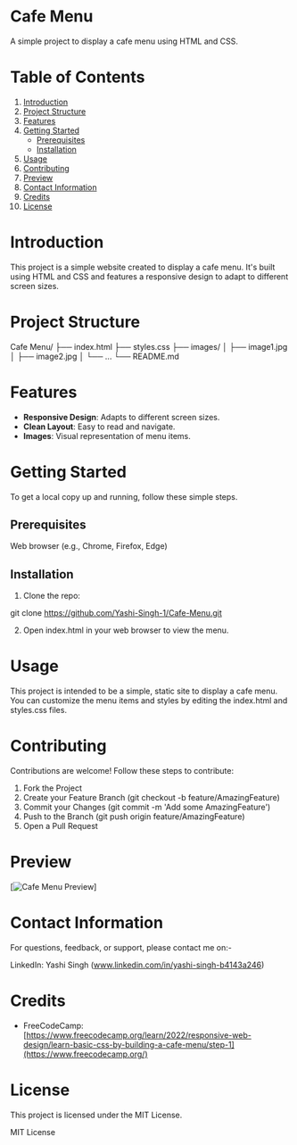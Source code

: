 <h1> Cafe Menu </h1>

A simple project to display a cafe menu using HTML and CSS.

<h1> Table of Contents </h1>

1. [Introduction](#introduction)
2. [Project Structure](#project-structure)
3. [Features](#features)
4. [Getting Started](#getting-started)
    - [Prerequisites](#prerequisites)
    - [Installation](#installation)
5. [Usage](#usage)
6. [Contributing](#contributing)
7. [Preview](#preview)
8. [Contact Information](#contact-information)
9. [Credits](#credits)
10. [License](#license)

<h1> Introduction </h1>

This project is a simple website created to display a cafe menu. It's built using HTML and CSS and features a responsive design to adapt to different screen sizes.

<h1> Project Structure </h1>

Cafe Menu/
├── index.html
├── styles.css
├── images/
│   ├── image1.jpg
│   ├── image2.jpg
│   └── ...
└── README.md

<h1> Features </h1>

- **Responsive Design**: Adapts to different screen sizes.
- **Clean Layout**: Easy to read and navigate.
- **Images**: Visual representation of menu items.

<h1> Getting Started </h1>

To get a local copy up and running, follow these simple steps.

<h2> Prerequisites </h2>

Web browser (e.g., Chrome, Firefox, Edge)

<h2> Installation </h2>

1. Clone the repo:

git clone https://github.com/Yashi-Singh-1/Cafe-Menu.git


2. Open index.html in your web browser to view the menu.

<h1> Usage </h1>

This project is intended to be a simple, static site to display a cafe menu. You can customize the menu items and styles by editing the index.html and styles.css files.

<h1> Contributing </h1>

Contributions are welcome! Follow these steps to contribute:

1. Fork the Project
2. Create your Feature Branch (git checkout -b feature/AmazingFeature)
3. Commit your Changes (git commit -m 'Add some AmazingFeature')
4. Push to the Branch (git push origin feature/AmazingFeature)
5. Open a Pull Request

<h1> Preview </h1>

[![Cafe Menu Preview](Cafe-Menu-Preview.png)]

<h1> Contact Information </h1>

For questions, feedback, or support, please contact me on:-

LinkedIn: Yashi Singh (www.linkedin.com/in/yashi-singh-b4143a246)

<h1> Credits </h1>

- FreeCodeCamp: [https://www.freecodecamp.org/learn/2022/responsive-web-design/learn-basic-css-by-building-a-cafe-menu/step-1](https://www.freecodecamp.org/)

<h1> License </h1>

This project is licensed under the MIT License.


MIT License
